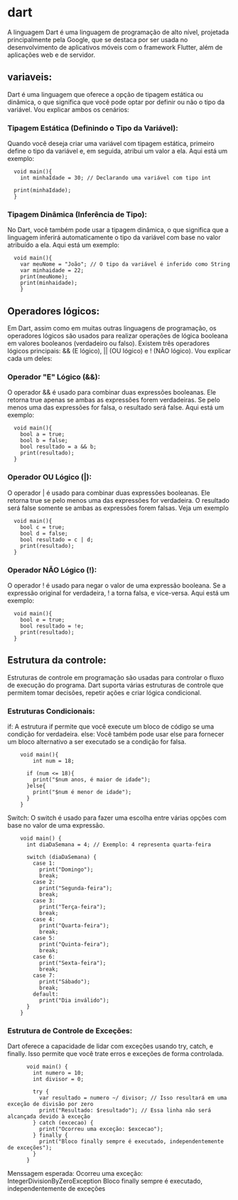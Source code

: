 # dart
A linguagem Dart é uma linguagem de programação de alto nível, projetada principalmente pela Google, que se destaca por ser usada no desenvolvimento de aplicativos móveis com o framework Flutter, além de aplicações web e de servidor. 

## variaveis:

Dart é uma linguagem que oferece a opção de tipagem estática ou dinâmica, o que significa que você pode optar por definir ou não o tipo da variável. Vou explicar ambos os cenários:

### Tipagem Estática (Definindo o Tipo da Variável):
  
Quando você deseja criar uma variável com tipagem estática, primeiro define o tipo da variável e, em seguida, atribui um valor a ela. Aqui está um exemplo:


      void main(){
        int minhaIdade = 30; // Declarando uma variável com tipo int
     
      print(minhaIdade);
      }


### Tipagem Dinâmica (Inferência de Tipo):
  
No Dart, você também pode usar a tipagem dinâmica, o que significa que a linguagem inferirá automaticamente o tipo da variável com base no valor atribuído a ela. Aqui está um exemplo:

      void main(){
        var meuNome = "João"; // O tipo da variável é inferido como String
        var minhaidade = 22;
        print(meuNome);
        print(minhaidade);
        }


## Operadores lógicos:

Em Dart, assim como em muitas outras linguagens de programação, os operadores lógicos são usados para realizar operações de lógica booleana em valores booleanos (verdadeiro ou falso). Existem três operadores lógicos principais: && (E lógico), || (OU lógico) e ! (NÃO lógico). Vou explicar cada um deles:

### Operador "E" Lógico (&&):

O operador && é usado para combinar duas expressões booleanas. Ele retorna true apenas se ambas as expressões forem verdadeiras. Se pelo menos uma das expressões for falsa, o resultado será false. Aqui está um exemplo:

      void main(){
        bool a = true;
        bool b = false;
        bool resultado = a && b;
        print(resultado);
      }

### Operador OU Lógico (|):

O operador | é usado para combinar duas expressões booleanas. Ele retorna true se pelo menos uma das expressões for verdadeira. O resultado será false somente se ambas as expressões forem falsas. Veja um exemplo

      void main(){
        bool c = true;
        bool d = false;
        bool resultado = c | d; 
        print(resultado);
      }

### Operador NÃO Lógico (!):

O operador ! é usado para negar o valor de uma expressão booleana. Se a expressão original for verdadeira, ! a torna falsa, e vice-versa. Aqui está um exemplo:

      void main(){
        bool e = true;
        bool resultado = !e;
        print(resultado); 
      }

## Estrutura da controle:

Estruturas de controle em programação são usadas para controlar o fluxo de execução do programa. Dart suporta várias estruturas de controle que permitem tomar decisões, repetir ações e criar lógica condicional.

### Estruturas Condicionais:

if: A estrutura if permite que você execute um bloco de código se uma condição for verdadeira. 
else: Você também pode usar else para fornecer um bloco alternativo a ser executado se a condição for falsa.

        void main(){
            int num = 18;

          if (num <= 18){
            print("$num anos, é maior de idade");
          }else{
            print("$num é menor de idade");
          }   
        }

Switch: O switch é usado para fazer uma escolha entre várias opções com base no valor de uma expressão.

        void main() {
          int diaDaSemana = 4; // Exemplo: 4 representa quarta-feira

          switch (diaDaSemana) {
            case 1:
              print("Domingo");
              break;
            case 2:
              print("Segunda-feira");
              break;
            case 3:
              print("Terça-feira");
              break;
            case 4:
              print("Quarta-feira");
              break;
            case 5:
              print("Quinta-feira");
              break;
            case 6:
              print("Sexta-feira");
              break;
            case 7:
              print("Sábado");
              break;
            default:
              print("Dia inválido");
          }
        }

### Estrutura de Controle de Exceções:

Dart oferece a capacidade de lidar com exceções usando try, catch, e finally. Isso permite que você trate erros e exceções de forma controlada.

          void main() {
            int numero = 10;
            int divisor = 0;
            
            try {
              var resultado = numero ~/ divisor; // Isso resultará em uma exceção de divisão por zero
              print("Resultado: $resultado"); // Essa linha não será alcançada devido à exceção
            } catch (excecao) {
              print("Ocorreu uma exceção: $excecao");
            } finally {
              print("Bloco finally sempre é executado, independentemente de exceções");
            }
          }

Menssagem esperada: 
Ocorreu uma exceção: IntegerDivisionByZeroException
Bloco finally sempre é executado, independentemente de exceções

